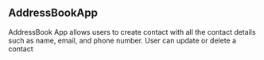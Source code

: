 ## AddressBookApp
AddressBook App allows users to create contact with all the contact details such as name, email, and phone number.
User can update or delete a contact


